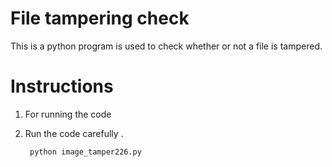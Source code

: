 # File tampering check

This is a python program is used to check whether or not a file is tampered.

# Instructions
1. For running the code
2. Run the code carefully . 

		python image_tamper226.py
